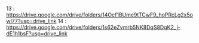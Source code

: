 13 : https://drive.google.com/drive/folders/14Ocf1BUme9tTCwF9_hoPRcLg2x5owl77?usp=drive_link
14 : https://drive.google.com/drive/folders/1s62eZvmrb5NK8DqS8DqK2_j-dE1h1bsF?usp=drive_link

